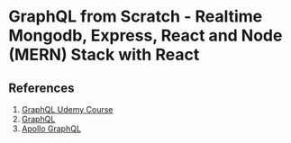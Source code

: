 # GraphQL from Scratch - Realtime Mongodb, Express, React and Node (MERN) Stack with React


## References
1. [GraphQL Udemy Course](https://www.udemy.com/course/graphql-mern-react-node-firebase)
2. [GraphQL](https://graphql.org/)
3. [Apollo GraphQL](https://www.apollographql.com/)